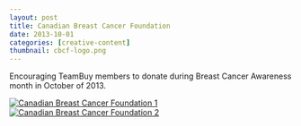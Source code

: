 ```yaml
---
layout: post
title: Canadian Breast Cancer Foundation
date: 2013-10-01
categories: [creative-content]
thumbnail: cbcf-logo.png
---
```

<p>Encouraging TeamBuy members to donate during Breast Cancer Awareness month in October of 2013.</p>

<a class="zoom" href="{{ site.url }}/images/CBC awareness.jpg">
  <img alt="Canadian Breast Cancer Foundation 1" src="{{ site.url }}/images/CBC awareness.jpg"/>
</a>

<a class="zoom" href="{{ site.url }}/images/CBCFcopy.png">
  <img alt="Canadian Breast Cancer Foundation 2" src="{{ site.url }}/images/CBCFcopy.png"/>
</a>